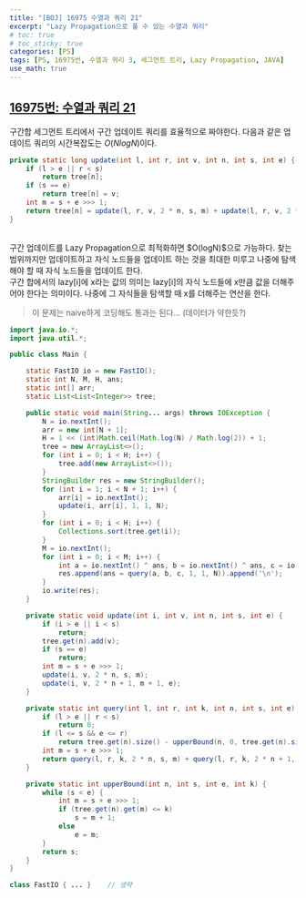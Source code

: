 ```yaml
---
title: "[BOJ] 16975 수열과 쿼리 21"
excerpt: "Lazy Propagation으로 풀 수 있는 수열과 쿼리"
# toc: true
# toc_sticky: true
categories: [PS]
tags: [PS, 16975번, 수열과 쿼리 3, 세그먼트 트리, Lazy Propagation, JAVA]
use_math: true
---
```


## [16975번: 수열과 쿼리 21](https://www.acmicpc.net/problem/16975)
구간합 세그먼트 트리에서 구간 업데이트 쿼리를 효율적으로 짜야한다. 다음과 같은 업데이트 쿼리의 시간복잡도는 $O(NlogN)$이다.

```java
private static long update(int l, int r, int v, int n, int s, int e) {
    if (l > e || r < s)
        return tree[n];
    if (s == e)
        return tree[n] = v;
    int m = s + e >>> 1;
    return tree[n] = update(l, r, v, 2 * n, s, m) + update(l, r, v, 2 * n + 1, m + 1, e);
}
```
<br>
구간 업데이트를 Lazy Propagation으로 최적화하면 $O(logN)$으로 가능하다. 찾는 범위까지만 업데이트하고 자식 노드들을 업데이트 하는 것을 최대한 미루고 나중에 탐색해야 할 때 자식 노드들을 업데이트 한다. <br>
구간 합에서의 lazy[i]에 x라는 값의 의미는 lazy[i]의 자식 노드들에 x만큼 값을 더해주어야 한다는 의미이다. 나중에 그 자식들을 탐색할 때 x를 더해주는 연산을 한다.

> 이 문제는 naive하게 코딩해도 통과는 된다... (데이터가 약한듯?)

```java
import java.io.*;
import java.util.*;

public class Main {

    static FastIO io = new FastIO();
    static int N, M, H, ans;
    static int[] arr;
    static List<List<Integer>> tree;

    public static void main(String... args) throws IOException {
        N = io.nextInt();
        arr = new int[N + 1];
        H = 1 << (int)Math.ceil(Math.log(N) / Math.log(2)) + 1;
        tree = new ArrayList<>();
        for (int i = 0; i < H; i++) {
            tree.add(new ArrayList<>());
        }
        StringBuilder res = new StringBuilder();
        for (int i = 1; i < N + 1; i++) {
            arr[i] = io.nextInt();
            update(i, arr[i], 1, 1, N);
        }
        for (int i = 0; i < H; i++) {
            Collections.sort(tree.get(i));
        }
        M = io.nextInt();
        for (int i = 0; i < M; i++) {
            int a = io.nextInt() ^ ans, b = io.nextInt() ^ ans, c = io.nextInt() ^ ans;
            res.append(ans = query(a, b, c, 1, 1, N)).append('\n');
        }
        io.write(res);
    }

    private static void update(int i, int v, int n, int s, int e) {
        if (i > e || i < s)
            return;
        tree.get(n).add(v);
        if (s == e)
            return;
        int m = s + e >>> 1;
        update(i, v, 2 * n, s, m);
        update(i, v, 2 * n + 1, m + 1, e);
    }

    private static int query(int l, int r, int k, int n, int s, int e) {
        if (l > e || r < s)
            return 0;
        if (l <= s && e <= r)
            return tree.get(n).size() - upperBound(n, 0, tree.get(n).size(), k);
        int m = s + e >>> 1;
        return query(l, r, k, 2 * n, s, m) + query(l, r, k, 2 * n + 1, m + 1, e);
    }

    private static int upperBound(int n, int s, int e, int k) {
        while (s < e) {
            int m = s + e >>> 1;
            if (tree.get(n).get(m) <= k)
                s = m + 1;
            else
                e = m;
        }
        return s;
    }
}

class FastIO { ... }    // 생략
```

<br>
<br>
